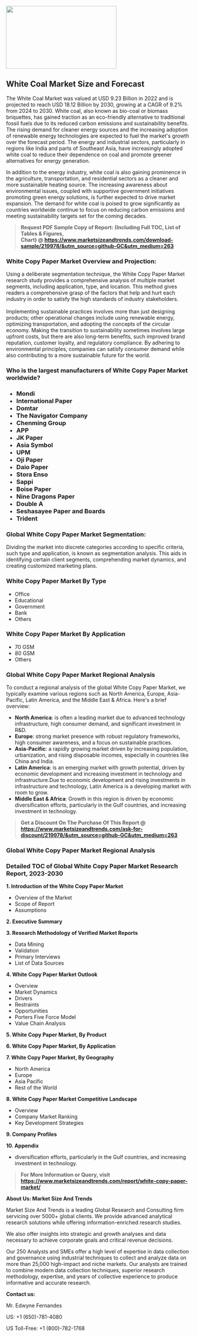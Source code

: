 <p><img class="alignnone size-medium wp-image-20088" src="https://ffe5etoiles.com/wp-content/uploads/2024/12/MST1-300x171.png" alt="" width="300" height="171" /></p><h2>White Coal Market Size and Forecast</h2><p>The White Coal Market was valued at USD 9.23 Billion in 2022 and is projected to reach USD 18.12 Billion by 2030, growing at a CAGR of 9.2% from 2024 to 2030. White coal, also known as bio-coal or biomass briquettes, has gained traction as an eco-friendly alternative to traditional fossil fuels due to its reduced carbon emissions and sustainability benefits. The rising demand for cleaner energy sources and the increasing adoption of renewable energy technologies are expected to fuel the market's growth over the forecast period. The energy and industrial sectors, particularly in regions like India and parts of Southeast Asia, have increasingly adopted white coal to reduce their dependence on coal and promote greener alternatives for energy generation.</p><p>In addition to the energy industry, white coal is also gaining prominence in the agriculture, transportation, and residential sectors as a cleaner and more sustainable heating source. The increasing awareness about environmental issues, coupled with supportive government initiatives promoting green energy solutions, is further expected to drive market expansion. The demand for white coal is poised to grow significantly as countries worldwide continue to focus on reducing carbon emissions and meeting sustainability targets set for the coming decades.</p></p><blockquote id="" class=""><strong>Request PDF Sample Copy of Report: (Including Full TOC, List of Tables &amp; Figures, Chart)&nbsp;@&nbsp;<strong><a href="https://www.marketsizeandtrends.com/download-sample/219978/&utm_source=github-GC&utm_medium=263" target="_blank">https://www.marketsizeandtrends.com/download-sample/219978/&utm_source=github-GC&utm_medium=263</a></strong></strong></blockquote><h3 id="" class="">White Copy Paper Market&nbsp;Overview and Projection:</h3><p id="" class="">Using a deliberate segmentation technique, the White Copy Paper Market research study provides a comprehensive analysis of multiple market segments, including application, type, and location. This method gives readers a comprehensive grasp of the factors that help and hurt each industry in order to satisfy the high standards of industry stakeholders. <br /> <br />Implementing sustainable practices involves more than just designing products; other operational changes include using renewable energy, optimizing transportation, and adopting the concepts of the circular economy. Making the transition to sustainability sometimes involves large upfront costs, but there are also long-term benefits, such improved brand reputation, customer loyalty, and regulatory compliance. By adhering to environmental principles, companies can satisfy consumer demand while also contributing to a more sustainable future for the world.</p><h3 id="" class="">Who is the largest manufacturers of&nbsp;White Copy Paper Market worldwide?</h3><h3 class=""><p><ul><li>Mondi </li><li> International Paper </li><li> Domtar </li><li> The Navigator Company </li><li> Chenming Group </li><li> APP </li><li> JK Paper </li><li> Asia Symbol </li><li> UPM </li><li> Oji Paper </li><li> Daio Paper </li><li> Stora Enso </li><li> Sappi </li><li> Boise Paper </li><li> Nine Dragons Paper </li><li> Double A </li><li> Seshasayee Paper and Boards </li><li> Trident</li></ul></p></h3><h3 id="" class="">Global&nbsp;White Copy Paper Market Segmentation:</h3><p id="" class="">Dividing the market into discrete categories according to specific criteria, such type and application, is known as segmentation analysis. This aids in identifying certain client segments, comprehending market dynamics, and creating customized marketing plans.</p><h3 id="" class="">White Copy Paper Market&nbsp;By Type</h3><p><p><ul><li>Office</li><li> Educational</li><li> Government</li><li> Bank</li><li> Others</p></li></ul></p></p><h3 id="" class="">White Copy Paper Market&nbsp;By Application</h3><p class=""><p><ul><li>70 GSM</li><li> 80 GSM</li><li> Others</li></ul></p></p><h3 id="" class="">Global White Copy Paper Market Regional Analysis</h3><p id="" class="">To conduct a regional analysis of the global White Copy Paper Market, we typically examine various regions such as North America, Europe, Asia-Pacific, Latin America, and the Middle East &amp; Africa. Here's a brief overview:</p><ul><li><strong>North America</strong>: is often a leading market due to advanced technology infrastructure, high consumer demand, and significant investment in R&amp;D.</li><li><strong>Europe</strong>: strong market presence with robust regulatory frameworks, high consumer awareness, and a focus on sustainable practices.</li><li><strong>Asia-Pacific</strong>: a rapidly growing market driven by increasing population, urbanization, and rising disposable incomes, especially in countries like China and India.</li><li><strong>Latin America</strong>: is an emerging market with growth potential, driven by economic development and increasing investment in technology and infrastructure.Due to economic development and rising investments in infrastructure and technology, Latin America is a developing market with room to grow.</li><li><strong>Middle East &amp; Africa</strong>: Growth in this region is driven by economic diversification efforts, particularly in the Gulf countries, and increasing investment in technology.</li></ul><blockquote id="" class=""><strong>Get a Discount On The Purchase Of This Report @ <strong><a href="https://www.marketsizeandtrends.com/ask-for-discount/219978/&utm_source=github-GC&utm_medium=263" target="_blank">https://www.marketsizeandtrends.com/ask-for-discount/219978/&utm_source=github-GC&utm_medium=263</a></strong></strong></blockquote><h3 id="" class="">Global White Copy Paper Market Regional Analysis</h3><h3 id="" class="">Detailed TOC of Global White Copy Paper Market Research Report, 2023-2030</h3><p id="" class=""><strong>1. Introduction of the White Copy Paper Market</strong></p><ul><li>Overview of the Market</li><li>Scope of Report</li><li>Assumptions</li></ul><p id="" class=""><strong>2. Executive Summary</strong></p><p id="" class=""><strong>3. Research Methodology of Verified Market Reports</strong></p><ul><li>Data Mining</li><li>Validation</li><li>Primary Interviews</li><li>List of Data Sources</li></ul><p id="" class=""><strong>4. White Copy Paper Market Outlook</strong></p><ul><li>Overview</li><li>Market Dynamics</li><li>Drivers</li><li>Restraints</li><li>Opportunities</li><li>Porters Five Force Model</li><li>Value Chain Analysis</li></ul><p id="" class=""><strong>5. White Copy Paper Market, By Product</strong></p><p id="" class=""><strong>6. White Copy Paper Market, By Application</strong></p><p id="" class=""><strong>7. White Copy Paper Market, By Geography</strong></p><ul><li>North America</li><li>Europe</li><li>Asia Pacific</li><li>Rest of the World</li></ul><p id="" class=""><strong>8. White Copy Paper Market Competitive Landscape</strong></p><ul><li>Overview</li><li>Company Market Ranking</li><li>Key Development Strategies</li></ul><p id="" class=""><strong>9. Company Profiles</strong></p><p id="" class=""><strong>10. Appendix</strong></p><ul><li>diversification efforts, particularly in the Gulf countries, and increasing investment in technology.</li></ul><blockquote id="" class=""><strong>For More Information or Query, visit <strong><strong><a href="https://www.marketsizeandtrends.com/report/white-copy-paper-market/" target="_blank">https://www.marketsizeandtrends.com/report/white-copy-paper-market/</a></strong></strong></strong></blockquote><p id="" class=""><strong>About Us: Market Size And Trends</strong></p><p id="" class="">Market Size And Trends is a leading Global Research and Consulting firm servicing over 5000+ global clients. We provide advanced analytical research solutions while offering information-enriched research studies.</p><p id="" class="">We also offer insights into strategic and growth analyses and data necessary to achieve corporate goals and critical revenue decisions.</p><p id="" class="">Our 250 Analysts and SMEs offer a high level of expertise in data collection and governance using industrial techniques to collect and analyze data on more than 25,000 high-impact and niche markets. Our analysts are trained to combine modern data collection techniques, superior research methodology, expertise, and years of collective experience to produce informative and accurate research.</p><p id="" class=""><strong>Contact us:</strong></p><p id="" class="">Mr. Edwyne Fernandes</p><p id="" class="">US: +1 (650)-781-4080</p><p id="" class="">US Toll-Free: +1 (800)-782-1768</p>
